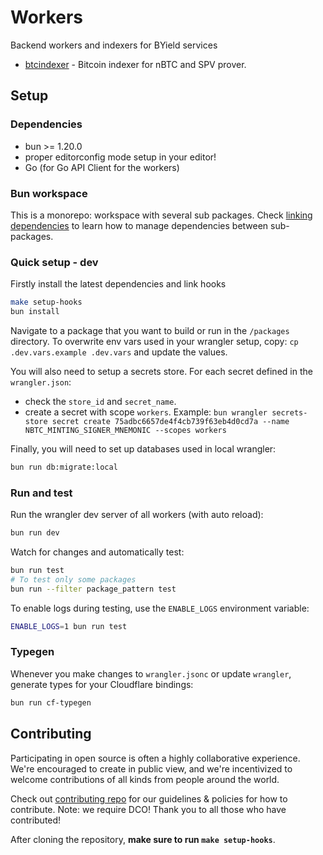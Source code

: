 <!-- markdownlint-disable MD013 -->

# Workers

Backend workers and indexers for BYield services

- [btcindexer](./packages/btcindexer/) - Bitcoin indexer for nBTC and SPV prover.

## Setup

### Dependencies

- bun >= 1.20.0
- proper editorconfig mode setup in your editor!
- Go (for Go API Client for the workers)

### Bun workspace

This is a monorepo: workspace with several sub packages.
Check [linking dependencies](https://bun.sh/docs/install/workspaces) to learn how to manage dependencies between sub-packages.

### Quick setup - dev

Firstly install the latest dependencies and link hooks

```sh
make setup-hooks
bun install
```

Navigate to a package that you want to build or run in the `/packages` directory.
To overwrite env vars used in your wrangler setup, copy: `cp .dev.vars.example .dev.vars` and update the values.

You will also need to setup a secrets store. For each secret defined in the `wrangler.json`:

- check the `store_id` and `secret_name`.
- create a secret with scope `workers`. Example: `bun wrangler secrets-store secret create 75adbc6657de4f4cb739f63eb4d0cd7a --name NBTC_MINTING_SIGNER_MNEMONIC --scopes workers`

Finally, you will need to set up databases used in local wrangler:

```sh
bun run db:migrate:local
```

### Run and test

Run the wrangler dev server of all workers (with auto reload):

```sh
bun run dev
```

Watch for changes and automatically test:

```sh
bun run test
# To test only some packages
bun run --filter package_pattern test
```

To enable logs during testing, use the `ENABLE_LOGS` environment variable:

```sh
ENABLE_LOGS=1 bun run test
```

### Typegen

Whenever you make changes to `wrangler.jsonc` or update `wrangler`, generate types for your Cloudflare bindings:

```sh
bun run cf-typegen
```

## Contributing

Participating in open source is often a highly collaborative experience. We're encouraged to create in public view, and we're incentivized to welcome contributions of all kinds from people around the world.

Check out [contributing repo](https://github.com/gonative-cc/contributig) for our guidelines & policies for how to contribute. Note: we require DCO! Thank you to all those who have contributed!

After cloning the repository, **make sure to run `make setup-hooks`**.

